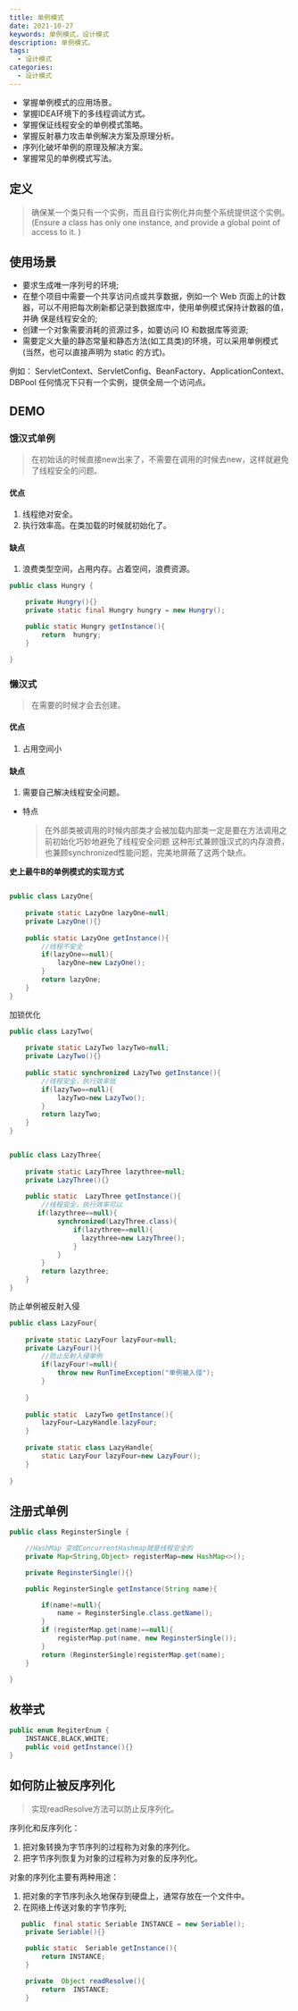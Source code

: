 ```yaml
---
title: 单例模式
date: 2021-10-27
keywords: 单例模式，设计模式
description: 单例模式。
tags:
  - 设计模式
categories:
  - 设计模式
---
```


- 掌握单例模式的应用场景。
- 掌握IDEA环境下的多线程调试方式。
- 掌握保证线程安全的单例模式策略。
- 掌握反射暴力攻击单例解决方案及原理分析。
- 序列化破坏单例的原理及解决方案。
- 掌握常见的单例模式写法。

## 定义
> 确保某一个类只有一个实例，而且自行实例化并向整个系统提供这个实例。(Ensure a class has only one instance, and provide a global point of access to it.
)

## 使用场景
- 要求生成唯一序列号的环境;
- 在整个项目中需要一个共享访问点或共享数据，例如一个 Web 页面上的计数 器，可以不用把每次刷新都记录到数据库中，使用单例模式保持计数器的值，并确 保是线程安全的;
- 创建一个对象需要消耗的资源过多，如要访问 IO 和数据库等资源;
- 需要定义大量的静态常量和静态方法(如工具类)的环境，可以采用单例模式 (当然，也可以直接声明为 static 的方式)。

例如： ServletContext、ServletConfig、BeanFactory、ApplicationContext、DBPool
任何情况下只有一个实例，提供全局一个访问点。

## DEMO
### 饿汉式单例
> 在初始话的时候直接new出来了，不需要在调用的时候去new，这样就避免了线程安全的问题。

#### 优点
  1. 线程绝对安全。
  2. 执行效率高。在类加载的时候就初始化了。

#### 缺点
  1. 浪费类型空间，占用内存。占着空间，浪费资源。

```java
public class Hungry {

    private Hungry(){}
    private static final Hungry hungry = new Hungry();

    public static Hungry getInstance(){
        return  hungry;
    }

}
```

### 懒汉式
> 在需要的时候才会去创建。
    
#### 优点
  1. 占用空间小
    
#### 缺点
  1. 需要自己解决线程安全问题。

- 特点
  > 在外部类被调用的时候内部类才会被加载内部类一定是要在方法调用之前初始化巧妙地避免了线程安全问题 这种形式兼顾饿汉式的内存浪费，也兼顾synchronized性能问题，完美地屏蔽了这两个缺点。

**史上最牛B的单例模式的实现方式**

```java

public class LazyOne{
    
    private static LazyOne lazyOne=null;
    private LazyOne(){}
    
    public static LazyOne getInstance(){
        //线程不安全
        if(lazyOne==null){
            lazyOne=new LazyOne();
        }
        return lazyOne;
    }
}

```

加锁优化

```java
public class LazyTwo{
    
    private static LazyTwo lazyTwo=null;
    private LazyTwo(){}
    
    public static synchronized LazyTwo getInstance(){
        //线程安全，执行效率低
        if(lazyTwo==null){
            lazyTwo=new LazyTwo();
        }
        return lazyTwo;
    }
}


public class LazyThree{
    
    private static LazyThree lazythree=null;
    private LazyThree(){}
    
    public static  LazyThree getInstance(){
        //线程安全，执行效率可以
       if(lazythree==null){
            synchronized(LazyThree.class){
                if(lazythree==null){
                  lazythree=new LazyThree();
                }
            }
        }
        return lazythree;
    } 
}
```

防止单例被反射入侵

```java
public class LazyFour{
    
    private static LazyFour lazyFour=null;
    private LazyFour(){
        //防止反射入侵单例
        if(lazyFour!=null){
            throw new RunTimeException("单例被入侵");
        }
        
    }
    
    public static  LazyTwo getInstance(){
        lazyFour=LazyHandle.lazyFour;
    } 
    
    private static class LazyHandle{
        static LazyFour lazyFour=new LazyFour();
    }
    
}

```

## 注册式单例


```java
public class ReginsterSingle {

    //HashMap 变成ConcurrentHashmap就是线程安全的
    private Map<String,Object> registerMap=new HashMap<>();

    private ReginsterSingle(){}

    public ReginsterSingle getInstance(String name){

        if(name!=null){
            name = ReginsterSingle.class.getName();
        }
        if (registerMap.get(name)==null){
            registerMap.put(name, new ReginsterSingle());
        }
        return (ReginsterSingle)registerMap.get(name);
    }

}
```


## 枚举式
```java
public enum RegiterEnum {
    INSTANCE,BLACK,WHITE;
    public void getInstance(){}
}

```

## 如何防止被反序列化
> 实现readResolve方法可以防止反序列化。

序列化和反序列化：
1. 把对象转换为字节序列的过程称为对象的序列化。
2. 把字节序列恢复为对象的过程称为对象的反序列化。

对象的序列化主要有两种用途：
1. 把对象的字节序列永久地保存到硬盘上，通常存放在一个文件中。
2. 在网络上传送对象的字节序列;

```java
   public  final static Seriable INSTANCE = new Seriable();
    private Seriable(){}

    public static  Seriable getInstance(){
        return INSTANCE;
    }

    private  Object readResolve(){
        return  INSTANCE;
    }
```
